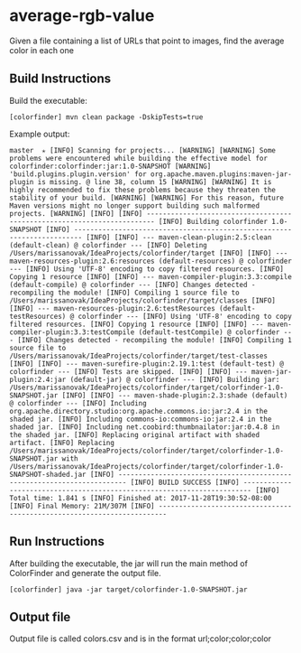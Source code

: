 # average-rgb-value
Given a file containing a list of URLs that point to images, find the average color in each one

## Build Instructions
Build the executable:

``
[colorfinder] mvn clean package -DskipTests=true
``

Example output:

``
master  ✭
[INFO] Scanning for projects...
[WARNING]
[WARNING] Some problems were encountered while building the effective model for colorfinder:colorfinder:jar:1.0-SNAPSHOT
[WARNING] 'build.plugins.plugin.version' for org.apache.maven.plugins:maven-jar-plugin is missing. @ line 38, column 15
[WARNING]
[WARNING] It is highly recommended to fix these problems because they threaten the stability of your build.
[WARNING]
[WARNING] For this reason, future Maven versions might no longer support building such malformed projects.
[WARNING]
[INFO]
[INFO] ------------------------------------------------------------------------
[INFO] Building colorfinder 1.0-SNAPSHOT
[INFO] ------------------------------------------------------------------------
[INFO]
[INFO] --- maven-clean-plugin:2.5:clean (default-clean) @ colorfinder ---
[INFO] Deleting /Users/marissanovak/IdeaProjects/colorfinder/target
[INFO]
[INFO] --- maven-resources-plugin:2.6:resources (default-resources) @ colorfinder ---
[INFO] Using 'UTF-8' encoding to copy filtered resources.
[INFO] Copying 1 resource
[INFO]
[INFO] --- maven-compiler-plugin:3.3:compile (default-compile) @ colorfinder ---
[INFO] Changes detected - recompiling the module!
[INFO] Compiling 1 source file to /Users/marissanovak/IdeaProjects/colorfinder/target/classes
[INFO]
[INFO] --- maven-resources-plugin:2.6:testResources (default-testResources) @ colorfinder ---
[INFO] Using 'UTF-8' encoding to copy filtered resources.
[INFO] Copying 1 resource
[INFO]
[INFO] --- maven-compiler-plugin:3.3:testCompile (default-testCompile) @ colorfinder ---
[INFO] Changes detected - recompiling the module!
[INFO] Compiling 1 source file to /Users/marissanovak/IdeaProjects/colorfinder/target/test-classes
[INFO]
[INFO] --- maven-surefire-plugin:2.19.1:test (default-test) @ colorfinder ---
[INFO] Tests are skipped.
[INFO]
[INFO] --- maven-jar-plugin:2.4:jar (default-jar) @ colorfinder ---
[INFO] Building jar: /Users/marissanovak/IdeaProjects/colorfinder/target/colorfinder-1.0-SNAPSHOT.jar
[INFO]
[INFO] --- maven-shade-plugin:2.3:shade (default) @ colorfinder ---
[INFO] Including org.apache.directory.studio:org.apache.commons.io:jar:2.4 in the shaded jar.
[INFO] Including commons-io:commons-io:jar:2.4 in the shaded jar.
[INFO] Including net.coobird:thumbnailator:jar:0.4.8 in the shaded jar.
[INFO] Replacing original artifact with shaded artifact.
[INFO] Replacing /Users/marissanovak/IdeaProjects/colorfinder/target/colorfinder-1.0-SNAPSHOT.jar with /Users/marissanovak/IdeaProjects/colorfinder/target/colorfinder-1.0-SNAPSHOT-shaded.jar
[INFO] ------------------------------------------------------------------------
[INFO] BUILD SUCCESS
[INFO] ------------------------------------------------------------------------
[INFO] Total time: 1.841 s
[INFO] Finished at: 2017-11-28T19:30:52-08:00
[INFO] Final Memory: 21M/307M
[INFO] ------------------------------------------------------------------------
``

## Run Instructions
After building the executable, the jar will run the main method of ColorFinder and generate the output file.

``
[colorfinder] java -jar target/colorfinder-1.0-SNAPSHOT.jar
``

## Output file

Output file is called colors.csv and is in the format url;color;color;color